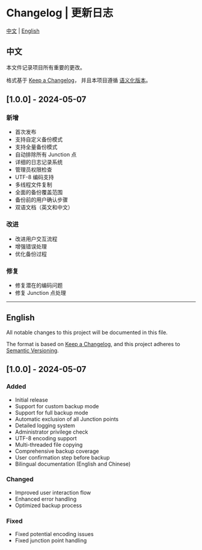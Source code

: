 # Changelog | 更新日志

[中文](#chinese) | [English](#english)

<a name="chinese"></a>
## 中文

本文件记录项目所有重要的更改。

格式基于 [Keep a Changelog](https://keepachangelog.com/zh-CN/1.0.0/)，
并且本项目遵循 [语义化版本](https://semver.org/lang/zh-CN/)。

## [1.0.0] - 2024-05-07

### 新增
- 首次发布
- 支持自定义备份模式
- 支持全量备份模式
- 自动排除所有 Junction 点
- 详细的日志记录系统
- 管理员权限检查
- UTF-8 编码支持
- 多线程文件复制
- 全面的备份覆盖范围
- 备份前的用户确认步骤
- 双语文档（英文和中文）

### 改进
- 改进用户交互流程
- 增强错误处理
- 优化备份过程

### 修复
- 修复潜在的编码问题
- 修复 Junction 点处理 

---

<a name="english"></a>
## English

All notable changes to this project will be documented in this file.

The format is based on [Keep a Changelog](https://keepachangelog.com/en/1.0.0/),
and this project adheres to [Semantic Versioning](https://semver.org/spec/v2.0.0.html).

## [1.0.0] - 2024-05-07

### Added
- Initial release
- Support for custom backup mode
- Support for full backup mode
- Automatic exclusion of all Junction points
- Detailed logging system
- Administrator privilege check
- UTF-8 encoding support
- Multi-threaded file copying
- Comprehensive backup coverage
- User confirmation step before backup
- Bilingual documentation (English and Chinese)

### Changed
- Improved user interaction flow
- Enhanced error handling
- Optimized backup process

### Fixed
- Fixed potential encoding issues
- Fixed junction point handling 